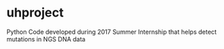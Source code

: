 # uhproject
Python Code developed during 2017 Summer Internship that helps detect mutations in NGS DNA data
